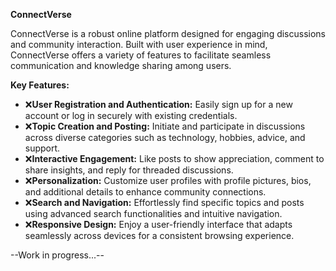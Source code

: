 **ConnectVerse**

ConnectVerse is a robust online platform designed for engaging discussions and community interaction. Built with user experience in mind, ConnectVerse offers a variety of features to facilitate seamless communication and knowledge sharing among users.

**Key Features:**
- ❌**User Registration and Authentication:** Easily sign up for a new account or log in securely with existing credentials.
- ❌**Topic Creation and Posting:** Initiate and participate in discussions across diverse categories such as technology, hobbies, advice, and support.
- ❌**Interactive Engagement:** Like posts to show appreciation, comment to share insights, and reply for threaded discussions.
- ❌**Personalization:** Customize user profiles with profile pictures, bios, and additional details to enhance community connections.
- ❌**Search and Navigation:** Effortlessly find specific topics and posts using advanced search functionalities and intuitive navigation.
- ❌**Responsive Design:** Enjoy a user-friendly interface that adapts seamlessly across devices for a consistent browsing experience.

--Work in progress...--
